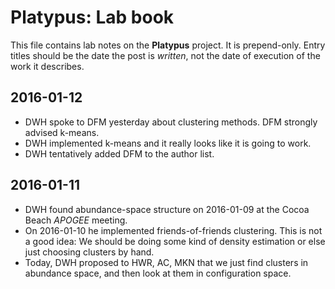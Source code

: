 # Platypus: Lab book
This file contains lab notes on the **Platypus** project.
It is prepend-only.
Entry titles should be the date the post is *written*,
not the date of execution of the work it describes.

## 2016-01-12
- DWH spoke to DFM yesterday about clustering methods.
DFM strongly advised k-means.
- DWH implemented k-means and it really looks like it is going to work.
- DWH tentatively added DFM to the author list.

## 2016-01-11
- DWH found abundance-space structure on 2016-01-09 at the Cocoa Beach *APOGEE* meeting.
- On 2016-01-10 he implemented friends-of-friends clustering.
This is not a good idea:
We should be doing some kind of density estimation or else just choosing clusters by hand.
- Today, DWH proposed to HWR, AC, MKN that we just find clusters in abundance space,
and then look at them in configuration space.
